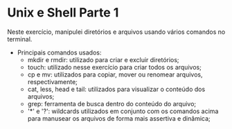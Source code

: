 # Unix e Shell Parte 1 #

Neste exercício, manipulei diretórios e arquivos usando vários comandos no terminal.

- Principais comandos usados:
  * mkdir e rmdir: utilizado para criar e excluir diretórios;
  * touch: utilizado nesse exercício para criar todos os arquivos;
  * cp e mv: utilizados para copiar, mover ou renomear arquivos, respectivamente;
  * cat, less, head e tail: utilizados para visualizar o conteúdo dos arquivos;
  * grep: ferramenta de busca dentro do conteúdo do arquivo;
  * '*' e '?': wildcards utilizados em conjunto com os comandos acima para manusear os arquivos de forma mais assertiva e dinâmica;
